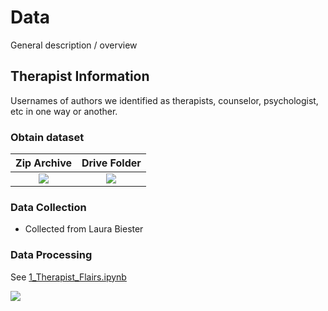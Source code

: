 # Data

General description / overview

## Therapist Information

Usernames of authors we identified as therapists, counselor, psychologist, etc in one way or another.

### Obtain dataset

| Zip Archive   | Drive Folder  |
| :-------------: |:-------------:|
|  [![](https://icons.iconarchive.com/icons/pelfusion/flat-file-type/32/zip-icon.png)](https://drive.google.com/drive/folders/1vYivB72K6VRf5GN5yQk0PCUi_P6LdIkn?usp=sharing)     |  [![](https://icons.iconarchive.com/icons/marcus-roberto/google-play/32/Google-Drive-icon.png)](https://drive.google.com/drive/folders/1vYivB72K6VRf5GN5yQk0PCUi_P6LdIkn?usp=sharing) |

### Data Collection

- Collected from Laura Biester

### Data Processing

See [1_Therapist_Flairs.ipynb](https://github.com/alahnala/mi-empathy/blob/master/1_Therapist_Flairs.ipynb)

[![](https://colab.research.google.com/assets/colab-badge.svg)](https://colab.research.google.com/github/alahnala/mi-empathy/blob/master/1_Therapist_Flairs.ipynb)
